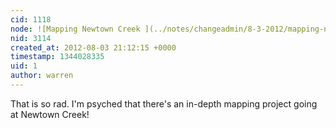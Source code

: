 ```yaml
---
cid: 1118
node: ![Mapping Newtown Creek ](../notes/changeadmin/8-3-2012/mapping-newtown-creek)
nid: 3114
created_at: 2012-08-03 21:12:15 +0000
timestamp: 1344028335
uid: 1
author: warren
---
```


That is so rad. I'm psyched that there's an in-depth mapping project going at Newtown Creek!